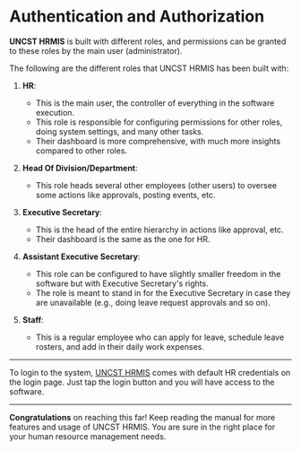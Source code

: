 # Authentication and Authorization

**UNCST HRMIS** is built with different roles, and permissions can be granted to these roles by the main user (administrator).

The following are the different roles that UNCST HRMIS has been built with:

1. **HR**: 
   - This is the main user, the controller of everything in the software execution. 
   - This role is responsible for configuring permissions for other roles, doing system settings, and many other tasks.
   - Their dashboard is more comprehensive, with much more insights compared to other roles.

2. **Head Of Division/Department**: 
   - This role heads several other employees (other users) to oversee some actions like approvals, posting events, etc.

3. **Executive Secretary**: 
   - This is the head of the entire hierarchy in actions like approval, etc.
   - Their dashboard is the same as the one for HR.

4. **Assistant Executive Secretary**: 
   - This role can be configured to have slightly smaller freedom in the software but with Executive Secretary's rights.
   - The role is meant to stand in for the Executive Secretary in case they are unavailable (e.g., doing leave request approvals and so on).

5. **Staff**: 
   - This is a regular employee who can apply for leave, schedule leave rosters, and add in their daily work expenses.

---

To login to the system, [UNCST HRMIS](http://hrm.uncst.go.ug//login) comes with default HR credentials on the login page. Just tap the login button and you will have access to the software.

---

**Congratulations** on reaching this far! Keep reading the manual for more features and usage of UNCST HRMIS. You are sure in the right place for your human resource management needs.
